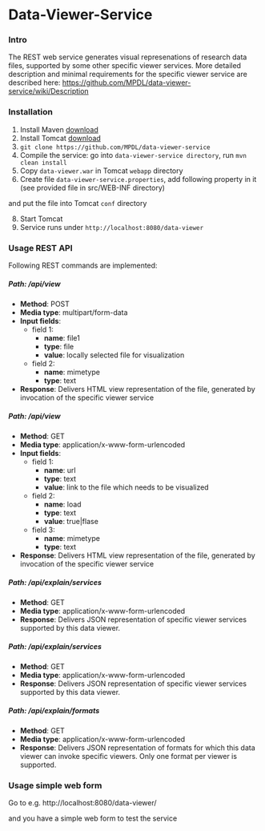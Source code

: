 Data-Viewer-Service
===========

### Intro
The REST web service generates visual represenations of research data files, supported by some other specific viewer services.
More detailed description and minimal requirements for the specific viewer service are described here: https://github.com/MPDL/data-viewer-service/wiki/Description


### Installation

1. Install Maven [download](http://maven.apache.org/download.cgi)
2. Install Tomcat [download](http://maven.apache.org/download.cgi)
3. `git clone https://github.com/MPDL/data-viewer-service`
5. Compile the service: go into `data-viewer-service directory`, run `mvn clean install`
6. Copy `data-viewer.war` in Tomcat `webapp` directory
7. Create file `data-viewer-service.properties`, add following property in it (see provided file in src/WEB-INF directory) 

 and put the file into Tomcat `conf` directory

8. Start Tomcat
9. Service runs under `http://localhost:8080/data-viewer`

### Usage REST API

Following REST commands are implemented:

##### **Path**: /api/view
- **Method**: POST
- **Media type**: multipart/form-data
- **Input fields**: 
  - field 1:
    - **name**: file1
    - **type**: file
    - **value**: locally selected file for visualization
  - field 2:
    - **name**: mimetype
    - **type**: text
- **Response**:
Delivers HTML view representation of the file, generated by invocation of the specific viewer service 
 
##### **Path**: /api/view
- **Method**: GET
- **Media type**: application/x-www-form-urlencoded
- **Input fields**: 
  - field 1:
    - **name**: url
    - **type**: text
    - **value**: link to the file which needs to be visualized
  - field 2:
    - **name**: load
    - **type**: text
    - **value**: true|flase
  - field 3:
    - **name**: mimetype
    - **type**: text
- **Response**:
Delivers HTML view representation of the file, generated by invocation of the specific viewer service 

##### **Path**: /api/explain/services
- **Method**: GET
- **Media type**: application/x-www-form-urlencoded
- **Response**:
Delivers JSON representation of specific viewer services supported by this data viewer. 

##### **Path**: /api/explain/services
- **Method**: GET
- **Media type**: application/x-www-form-urlencoded
- **Response**:
Delivers JSON representation of specific viewer services supported by this data viewer. 

##### **Path**: /api/explain/formats
- **Method**: GET
- **Media type**: application/x-www-form-urlencoded
- **Response**:
Delivers JSON representation of formats for which this data viewer can invoke specific viewers.  Only one format per viewer is supported.

### Usage simple web form 

Go to e.g. http://localhost:8080/data-viewer/

and you have a simple web form to test the service
